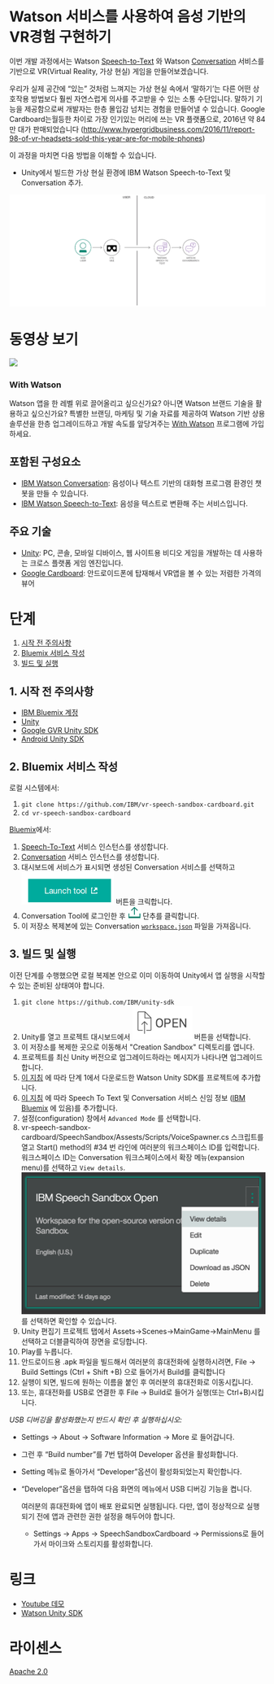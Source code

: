 # Watson 서비스를 사용하여 음성 기반의 VR경험 구현하기

이번 개발 과정에서는 Watson  [Speech-to-Text](https://www.ibm.com/watson/developercloud/speech-to-text.html) 와 Watson  [Conversation](https://www.ibm.com/watson/developercloud/conversation.html) 서비스를 기반으로 VR(Virtual Reality, 가상 현실) 게임을 만들어보겠습니다.

우리가 실제 공간에 “있는” 것처럼 느껴지는 가상 현실 속에서 ‘말하기’는 다른 어떤 상호작용 방법보다 훨씬 자연스럽게 의사를 주고받을 수 있는 소통 수단입니다. 말하기 기능을 제공함으로써 개발자는 한층 몰입감 넘치는 경험을 만들어낼 수 있습니다. Google Cardboard는월등한 차이로 가장 인기있는 머리에 쓰는 VR 플랫폼으로,
2016년 약 84만 대가 판매되었습니다 (http://www.hypergridbusiness.com/2016/11/report-98-of-vr-headsets-sold-this-year-are-for-mobile-phones)

이 과정을 마치면 다음 방법을 이해할 수 있습니다.

* Unity에서 빌드한 가상 현실 환경에 IBM Watson Speech-to-Text 및 Conversation 추가.

![](doc/source/images/architecture.png)

# 동영상 보기

[![](http://img.youtube.com/vi/rZFpUpy4y0g/0.jpg)](https://www.youtube.com/watch?v=rZFpUpy4y0g)

### With Watson

Watson 앱을 한 레벨 위로 끌어올리고 싶으신가요? 아니면 Watson 브랜드 기술을 활용하고 싶으신가요? 특별한 브랜딩, 마케팅 및 기술 자료를 제공하여 Watson 기반 상용 솔루션을 한층 업그레이드하고 개발 속도를 앞당겨주는 [With Watson](https://www.ibm.com/watson/with-watson) 프로그램에 가입하세요.

## 포함된 구성요소

* [IBM Watson Conversation](https://www.ibm.com/watson/developercloud/conversation.html): 음성이나 텍스트 기반의 대화형 프로그램 환경인 챗봇을 만들 수 있습니다.
* [IBM Watson Speech-to-Text](https://www.ibm.com/watson/developercloud/speech-to-text.html): 음성을 텍스트로 변환해 주는 서비스입니다.

## 주요 기술

* [Unity](https://unity3d.com/): PC, 콘솔, 모바일 디바이스, 웹 사이트용 비디오 게임을 개발하는 데 사용하는 크로스 플랫폼 게임 엔진입니다.
* [Google Cardboard](https://vr.google.com/cardboard/): 안드로이드폰에 탑재해서 VR앱을 볼 수 있는 저렴한 가격의 뷰어

# 단계

1. [시작 전 주의사항](#1-before-you-begin)
2. [Bluemix 서비스 작성](#2-create-bluemix-services)
3. [빌드 및 실행](#3-building-and-running)

## 1. 시작 전 주의사항

* [IBM Bluemix 계정](http://ibm.biz/Bdimr6)
* [Unity](https://unity3d.com/get-unity/download)
* [Google GVR Unity SDK](https://developers.google.com/vr/unity/get-started)
* [Android Unity SDK](https://docs.unity3d.com/Manual/android-sdksetup.html)

## 2. Bluemix 서비스 작성

로컬 시스템에서:
1. `git clone https://github.com/IBM/vr-speech-sandbox-cardboard.git`
2. `cd vr-speech-sandbox-cardboard`

[Bluemix](https://console.ng.bluemix.net/)에서:

1. [Speech-To-Text](https://console.ng.bluemix.net/catalog/speech-to-text/) 서비스 인스턴스를 생성합니다.
2. [Conversation](https://console.ng.bluemix.net/catalog/services/conversation/) 서비스 인스턴스를 생성합니다.
3. 대시보드에 서비스가 표시되면 생성된 Conversation 서비스를 선택하고  !["Launch Tool"](/doc/source/images/workspace_launch.png?raw=true) 버튼을 크릭합니다.
4. Conversation Tool에 로그인한 후  !["Import"](/doc/source/images/import_icon.png?raw=true) 단추를 클릭합니다.
5. 이 저장소 복제본에 있는 Conversation [`workspace.json`](data/workspace.json) 파일을 가져옵니다.

## 3. 빌드 및 실행

이전 단계를 수행했으면 로컬 복제본 안으로 이미 이동하여 Unity에서 앱 실행을 시작할 수 있는 준비된 상태여야 합니다.

1. `git clone https://github.com/IBM/unity-sdk`
2. Unity를 열고 프로젝트 대시보드에서  ![Open](doc/source/images/unity_open.png?raw=true) 버튼을 선택합니다.
3. 이 저장소를 복제한 곳으로 이동해서 "Creation Sandbox" 디렉토리를 엽니다.
4. 프로젝트를 최신 Unity 버전으로 업그레이드하라는 메시지가 나타나면 업그레이드합니다.
5. [이 지침](https://github.com/IBM/unity-sdk#getting-the-watson-sdk-and-adding-it-to-unity) 에 따라 단계 1에서 다운로드한 Watson Unity SDK를 프로젝트에 추가합니다.
6. [이 지침](https://github.com/IBM/unity-sdk#configuring-your-service-credentials) 에 따라 Speech To Text 및 Conversation 서비스 신임 정보 ([IBM Bluemix](https://console.ng.bluemix.net/) 에 있음)를 추가합니다.
7. 설정(configuration) 창에서 `Advanced Mode` 를 선택합니다.
8. vr-speech-sandbox-cardboard/SpeechSandbox/Assests/Scripts/VoiceSpawner.cs 스크립트를 열고 Start() method의  #34 번 라인에 여러분의 워크스페이스 ID를
 입력합니다. 워크스페이스 ID는 Conversation 워크스페이스에서 확장 메뉴(expansion menu)를 선택하고  `View details`.
    ![View Details Location](doc/source/images/workspace_details.png?raw=true) 를 선택하면 확인할 수 있습니다.
9. Unity 편집기 프로젝트 탭에서  Assets->Scenes->MainGame->MainMenu 를 선택하고 더블클릭하여 장면을 로딩합니다.
10. Play를 누릅니다.
11. 안드로이드용 .apk 파일을 빌드해서 여러분의 휴대전화에 실행하시려면,  File -> Build Settings (Ctrl + Shift +B) 으로 들어가서 Build를 클릭합니다
12. 실행이 되면, 빌드에 원하는 이름을 붙인 후 여러분의 휴대전화로 이동시킵니다.
13. 또는, 휴대전화를 USB로 연결한 후 File -> Build로 들어가 실행(또는 Ctrl+B)시킵니다.

   *USB 디버깅을 활성화했는지 반드시 확인 후 실행하십시오:*

* Settings -> About -> Software Information -> More 로 들어갑니다.

* 그런 후 “Build number”를 7번 탭하여 Developer 옵션을 활성화합니다.

* Setting 메뉴로 돌아가서 “Developer”옵션이 활성화되었는지 확인합니다.

* “Developer”옵션을 탭하여 다음 화면의 메뉴에서 USB 디버깅 기능을 켭니다.

   여러분의 휴대전화에 앱이 배포 완료되면 실행됩니다. 다만, 앱이 정상적으로 실행되기 전에 앱과 관련한 권한 설정을 해두어야 합니다.

  * Settings -> Apps -> SpeechSandboxCardboard -> Permissions로 들어가서 마이크와 스토리지를 활성화합니다.

# 링크

* [Youtube 데모](https://www.youtube.com/watch?v=rZFpUpy4y0g)
* [Watson Unity SDK](https://github.com/IBM/unity-sdk)

# 라이센스

[Apache 2.0](LICENSE)
